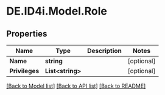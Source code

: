 # DE.ID4i.Model.Role
## Properties

Name | Type | Description | Notes
------------ | ------------- | ------------- | -------------
**Name** | **string** |  | [optional] 
**Privileges** | **List&lt;string&gt;** |  | [optional] 

[[Back to Model list]](../README.md#documentation-for-models) [[Back to API list]](../README.md#documentation-for-api-endpoints) [[Back to README]](../README.md)

